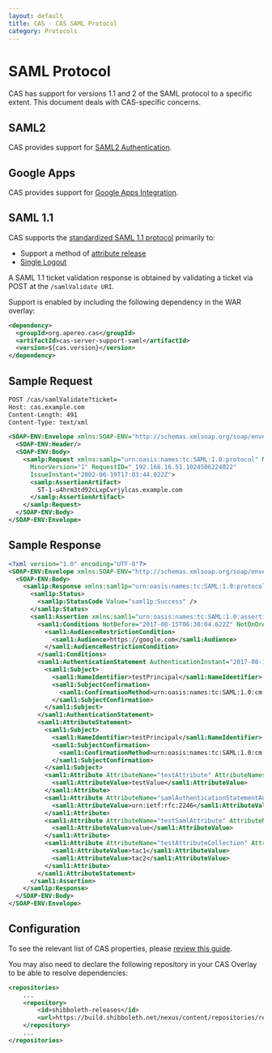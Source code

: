 ```yaml
---
layout: default
title: CAS - CAS SAML Protocol
category: Protocols
---
```


# SAML Protocol

CAS has support for versions 1.1 and 2 of the SAML protocol to a specific extent.
This document deals with CAS-specific concerns.

## SAML2

CAS provides support for [SAML2 Authentication](../installation/Configuring-SAML2-Authentication.html).

## Google Apps

CAS provides support for [Google Apps Integration](../integration/Google-Apps-Integration.html).

## SAML 1.1

CAS supports the [standardized SAML 1.1 protocol](http://en.wikipedia.org/wiki/SAML_1.1) primarily to:

- Support a method of [attribute release](../integration/Attribute-Release.html)
- [Single Logout](../installation/Logout-Single-Signout.html)

A SAML 1.1 ticket validation response is obtained by validating a ticket via POST at the `/samlValidate URI`.

Support is enabled by including the following dependency in the WAR overlay:

```xml
<dependency>
  <groupId>org.apereo.cas</groupId>
  <artifactId>cas-server-support-saml</artifactId>
  <version>${cas.version}</version>
</dependency>
```

## Sample Request

```xml
POST /cas/samlValidate?ticket=
Host: cas.example.com
Content-Length: 491
Content-Type: text/xml

<SOAP-ENV:Envelope xmlns:SOAP-ENV="http://schemas.xmlsoap.org/soap/envelope/">
  <SOAP-ENV:Header/>
  <SOAP-ENV:Body>
    <samlp:Request xmlns:samlp="urn:oasis:names:tc:SAML:1.0:protocol" MajorVersion="1"
      MinorVersion="1" RequestID="_192.168.16.51.1024506224022"
      IssueInstant="2002-06-19T17:03:44.022Z">
      <samlp:AssertionArtifact>
        ST-1-u4hrm3td92cLxpCvrjylcas.example.com
      </samlp:AssertionArtifact>
    </samlp:Request>
  </SOAP-ENV:Body>
</SOAP-ENV:Envelope>
```


## Sample Response

```xml
<?xml version="1.0" encoding="UTF-8"?>
<SOAP-ENV:Envelope xmlns:SOAP-ENV="http://schemas.xmlsoap.org/soap/envelope/">
  <SOAP-ENV:Body>
    <saml1p:Response xmlns:saml1p="urn:oasis:names:tc:SAML:1.0:protocol" InResponseTo="...." IssueInstant="2017-08-15T06:30:04.622Z" MajorVersion="1" MinorVersion="1" ResponseID="_bf6957bad275fc74a1c079a445581441">
      <saml1p:Status>
        <saml1p:StatusCode Value="saml1p:Success" />
      </saml1p:Status>
      <saml1:Assertion xmlns:saml1="urn:oasis:names:tc:SAML:1.0:assertion" AssertionID="_d9673d8af414cc9612929480b58cb2a1" IssueInstant="2017-08-15T06:30:04.622Z" Issuer="testIssuer" MajorVersion="1" MinorVersion="1">
        <saml1:Conditions NotBefore="2017-08-15T06:30:04.622Z" NotOnOrAfter="2017-08-15T06:30:05.622Z">
          <saml1:AudienceRestrictionCondition>
            <saml1:Audience>https://google.com</saml1:Audience>
          </saml1:AudienceRestrictionCondition>
        </saml1:Conditions>
        <saml1:AuthenticationStatement AuthenticationInstant="2017-08-15T06:46:43.585Z" AuthenticationMethod="urn:ietf:rfc:2246">
          <saml1:Subject>
            <saml1:NameIdentifier>testPrincipal</saml1:NameIdentifier>
            <saml1:SubjectConfirmation>
              <saml1:ConfirmationMethod>urn:oasis:names:tc:SAML:1.0:cm:artifact</saml1:ConfirmationMethod>
            </saml1:SubjectConfirmation>
          </saml1:Subject>
        </saml1:AuthenticationStatement>
        <saml1:AttributeStatement>
          <saml1:Subject>
            <saml1:NameIdentifier>testPrincipal</saml1:NameIdentifier>
            <saml1:SubjectConfirmation>
              <saml1:ConfirmationMethod>urn:oasis:names:tc:SAML:1.0:cm:artifact</saml1:ConfirmationMethod>
            </saml1:SubjectConfirmation>
          </saml1:Subject>
          <saml1:Attribute AttributeName="testAttribute" AttributeNamespace="whatever">
            <saml1:AttributeValue>testValue</saml1:AttributeValue>
          </saml1:Attribute>
          <saml1:Attribute AttributeName="samlAuthenticationStatementAuthMethod" AttributeNamespace="whatever">
            <saml1:AttributeValue>urn:ietf:rfc:2246</saml1:AttributeValue>
          </saml1:Attribute>
          <saml1:Attribute AttributeName="testSamlAttribute" AttributeNamespace="whatever">
            <saml1:AttributeValue>value</saml1:AttributeValue>
          </saml1:Attribute>
          <saml1:Attribute AttributeName="testAttributeCollection" AttributeNamespace="whatever">
            <saml1:AttributeValue>tac1</saml1:AttributeValue>
            <saml1:AttributeValue>tac2</saml1:AttributeValue>
          </saml1:Attribute>
        </saml1:AttributeStatement>
      </saml1:Assertion>
    </saml1p:Response>
  </SOAP-ENV:Body>
</SOAP-ENV:Envelope>
```


## Configuration

To see the relevant list of CAS properties, please [review this guide](../configuration/Configuration-Properties.html#saml-core).

You may also need to declare the following repository in
your CAS Overlay to be able to resolve dependencies:

```xml
<repositories>
    ...
    <repository>
        <id>shibboleth-releases</id>
        <url>https://build.shibboleth.net/nexus/content/repositories/releases</url>
    </repository>
    ...
</repositories>
```
